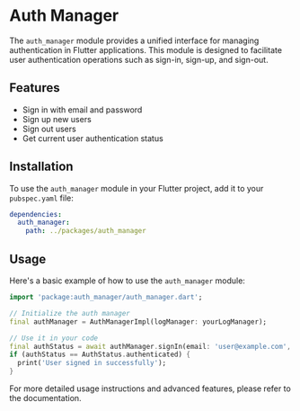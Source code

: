 # Auth Manager

The `auth_manager` module provides a unified interface for managing authentication in Flutter applications. This module is designed to facilitate user authentication operations such as sign-in, sign-up, and sign-out.

## Features

- Sign in with email and password
- Sign up new users
- Sign out users
- Get current user authentication status

## Installation

To use the `auth_manager` module in your Flutter project, add it to your `pubspec.yaml` file:

```yaml
dependencies:
  auth_manager:
    path: ../packages/auth_manager
```

## Usage

Here's a basic example of how to use the `auth_manager` module:

```dart
import 'package:auth_manager/auth_manager.dart';

// Initialize the auth manager
final authManager = AuthManagerImpl(logManager: yourLogManager);

// Use it in your code
final authStatus = await authManager.signIn(email: 'user@example.com', password: 'password');
if (authStatus == AuthStatus.authenticated) {
  print('User signed in successfully');
}
```

For more detailed usage instructions and advanced features, please refer to the documentation.
